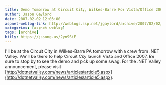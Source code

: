 ```yaml
---
title: Demo Tomorrow at Circuit City, Wilkes-Barre For Vista/Office 2007
author: Jason Gaylord
date: 2007-02-02 12:03:00
aspnet-weblog-link: http://weblogs.asp.net/jgaylord/archive/2007/02/02/demo-tomorrow-at-circuit-city-wilkes-barre-for-vista-office-2007.aspx
categories: [aspnet-weblog]
tags: [archive]
bitly: https://jasong.us/2yn9SiE
---
```


I'll be at the Circuit City in Wilkes-Barre PA tomorrow with a crew from .NET Valley. We'll be there to help Circuit City launch Vista and Office 2007. Be sure to stop by to see the demo and pick up some swag. For the .NET Valley announcement, please visit [http://dotnetvalley.com/news/articles/article5.aspx](http://dotnetvalley.com/news/articles/article5.aspx).